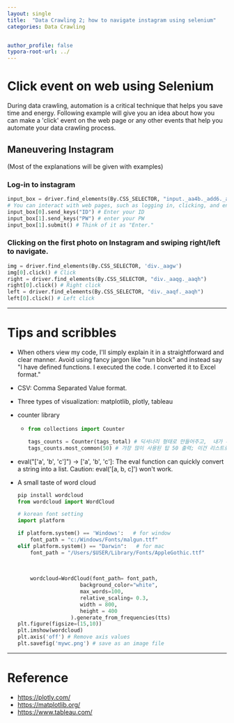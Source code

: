 ```yaml
---
layout: single
title:  "Data Crawling 2; how to navigate instagram using selenium"
categories: Data Crawling


author_profile: false
typora-root-url: ../
---
```


# Click event on web using Selenium

During data crawling, automation is a critical technique that helps you save time and energy. Following example will give you an idea about how you can make a 'click' event on the web page or any other events that help you automate your data crawling process.



## Maneuvering Instagram 

(Most of the explanations will be given with examples)

### Log-in to instagram

``` python
input_box = driver.find_elements(By.CSS_SELECTOR, "input._aa4b._add6._ac4d")
# You can interact with web pages, such as logging in, clicking, and entering text, by using "# driver.find_elements(By.CSS_SELECTOR" to specify the target. Note that when you want to fetch multiple instances of the same target, you use 'elements' (plural form of element).
input_box[0].send_keys("ID") # Enter your ID
input_box[1].send_keys("PW") # enter your PW
input_box[1].submit() # Think of it as "Enter."
```



### Clicking on the first photo on Instagram and swiping right/left to navigate.

``` py
img = driver.find_elements(By.CSS_SELECTOR, 'div._aagw')
img[0].click() # Click
right = driver.find_elements(By.CSS_SELECTOR, "div._aaqg._aaqh")
right[0].click() # Right click
left = driver.find_elements(By.CSS_SELECTOR, "div._aaqf._aaqh")
left[0].click() # Left click
```



---

# Tips and scribbles

*  When others view my code, I'll simply explain it in a straightforward and clear manner. Avoid using fancy jargon like "run block" and instead say "I have defined functions. I executed the code. I converted it to Excel format."

*  CSV: Comma Separated Value format.

*  Three types of visualization: matplotlib, plotly, tableau

* counter library

  * ```py
    from collections import Counter
    
    tags_counts = Counter(tags_total) # 딕셔너리 형태로 만들어주고,  내가 추출한 내용 중에 겹치는 내용을 전부 세어줌
    tags_counts.most_common(50) # 가장 많이 사용된 탑 50 출력; 이건 리스트로 출력
    ```

* eval("['a', 'b', 'c']") -> ['a', 'b', 'c']: The eval function can quickly convert a string into a list. Caution: eval('[a, b, c]') won't work.

* A small taste of word cloud

  ``` py
  pip install wordcloud
  from wordcloud import WordCloud
  ```

  ``` py
  # korean font setting
  import platform
  
  if platform.system() == 'Windows':   # for window
      font_path = "c:/Windows/Fonts/malgun.ttf"
  elif platform.system() == "Darwin":   # for mac
      font_path = "/Users/$USER/Library/Fonts/AppleGothic.ttf"
      
      
      
      wordcloud=WordCloud(font_path= font_path, 
                      background_color="white",
                      max_words=100,
                      relative_scaling= 0.3,
                      width = 800,
                      height = 400
                   ).generate_from_frequencies(tts)  
  plt.figure(figsize=(15,10))
  plt.imshow(wordcloud)
  plt.axis('off') # Remove axis values
  plt.savefig('mywc.png') # save as an image file
  ```

  

---

# Reference

* https://plotly.com/
* https://matplotlib.org/
* https://www.tableau.com/



